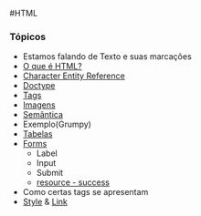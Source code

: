 #HTML

### Tópicos
* Estamos falando de Texto e suas marcações
* [O que é HTML?](https://developer.mozilla.org/pt-BR/docs/Aprender/Getting_started_with_the_web/HTML_basico#Ent%C3%A3o_o_que_%C3%A9_realmente_o_HTML)
* [Character Entity Reference](https://dev.w3.org/html5/html-author/charref)
* [Doctype](https://developer.mozilla.org/pt-BR/docs/Glossario/Doctype)
* [Tags](https://developer.mozilla.org/pt-BR/docs/Aprender/Getting_started_with_the_web/HTML_basico#Marcando_o_texto)
* [Imagens](https://developer.mozilla.org/pt-BR/docs/Aprender/Getting_started_with_the_web/HTML_basico#Imagens)
* [Semântica](https://developer.mozilla.org/pt-BR/docs/Learn/HTML/Multimedia_and_embedding/Images_in_HTML#Annotating_images_with_figures_and_figure_captions)
* Exemplo(Grumpy)
* [Tabelas](https://developer.mozilla.org/pt-BR/docs/Learn/HTML/Tables/Basics)
* [Forms](https://developer.mozilla.org/pt-BR/docs/Learn/HTML/Forms/Your_first_HTML_form)
    * Label
    * Input
    * Submit
    * [resource - success](http://www.mocky.io/v2/5a9334003100006600ab0a1b)
* Como certas tags se apresentam
* [Style](https://developer.mozilla.org/pt-BR/docs/Web/HTML/Element/style) & [Link](https://developer.mozilla.org/pt-BR/docs/Web/HTML/Element/link)